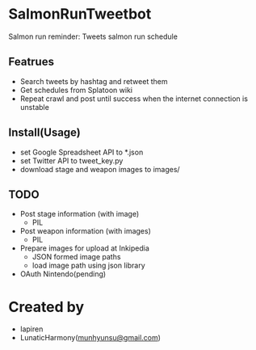# SalmonRunTweetbot
Salmon run reminder: Tweets salmon run schedule

## Featrues
- Search tweets by hashtag and retweet them
- Get schedules from Splatoon wiki
- Repeat crawl and post until success when the internet connection is unstable

## Install(Usage)
- set Google Spreadsheet API to \*.json
- set Twitter API to tweet\_key.py
- download stage and weapon images to images/

## TODO
- Post stage information (with image)
  - PIL
- Post weapon information (with images)
  - PIL
- Prepare images for upload at Inkipedia
  - JSON formed image paths
  - load image path using json library
- OAuth Nintendo(pending)

# Created by
- lapiren
- LunaticHarmony(munhyunsu@gmail.com)
